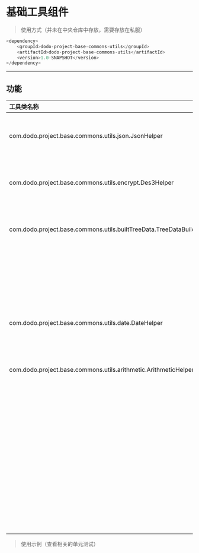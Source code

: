 # **基础工具组件**
> 使用方式（并未在中央仓库中存放，需要存放在私服）
```java
<dependency>
    <groupId>dodo-project-base-commons-utils</groupId>
    <artifactId>dodo-project-base-commons-utils</artifactId>
    <version>1.0-SNAPSHOT</version>
</dependency>
```
---
## **功能**
|工具类名称 | 描述 | 完成度|
|:------------- | :----------- | :-----|
|com.dodo.project.base.commons.utils.json.JsonHelper | json数据转化工具类类 | <ul><li>- [x] 完成</li></ul>|
|com.dodo.project.base.commons.utils.encrypt.Des3Helper | 3des数据加解密工具类 | <ul><li>- [x] 完成</li></ul>|
|com.dodo.project.base.commons.utils.builtTreeData.TreeDataBuilderHelper | json tree生成工具类 | <ul><li>- [x] 完成</li></ul>|
|  |rsa加解密辅助类| <ul><li>- [ ] 完成</li></ul>|
|com.dodo.project.base.commons.utils.date.DateHelper |日期处理辅助类| <ul><li>- [x] 完成</li></ul>|
|com.dodo.project.base.commons.utils.arithmetic.ArithmeticHelper |精度处理辅助类| <ul><li>- [x] 完成</li></ul>|
|  |http 请求辅助类| <ul><li>- [ ] 完成</li></ul>|
|  |文件操作辅助类| <ul><li>- [ ] 完成</li></ul>|
|  |ip操作辅助类| <ul><li>- [ ] 完成</li></ul>|

> 使用示例（查看相关的单元测试）

